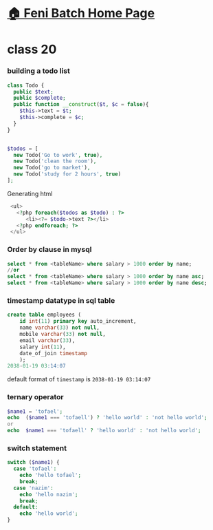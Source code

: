 # [:house: Feni Batch Home Page](http://poloey.github.io/feni)
# class 20 

### building a todo list
~~~php
class Todo {
  public $text;
  public $complete;
  public function __construct($t, $c = false){
    $this->text = $t;
    $this->complete = $c;
  }
}


$todos = [
  new Todo('Go to work', true),
  new Todo('clean the room'),
  new Todo('go to market'),
  new Todo('study for 2 hours', true)
];
~~~

Generating html 

~~~php
 <ul>
   <?php foreach($todos as $todo) : ?>
      <li><?= $todo->text ?></li>
   <?php endforeach; ?>
 </ul>
~~~

### Order by clause in mysql
~~~sql
select * from <tableName> where salary > 1000 order by name;
//or
select * from <tableName> where salary > 1000 order by name asc;
select * from <tableName> where salary > 1000 order by name desc;
~~~

### timestamp datatype in sql table
~~~sql
create table employees (
    id int(11) primary key auto_increment,
    name varchar(33) not null,
    mobile varchar(33) not null,
    email varchar(33),
    salary int(11),
    date_of_join timestamp
    );
2038-01-19 03:14:07
~~~
default format of `timestamp` is `2038-01-19 03:14:07`

### ternary operator 
~~~php
$name1 = 'tofael';
echo  ($name1 === 'tofaell') ? 'hello world' : 'not hello world';
or 
echo  $name1 === 'tofaell' ? 'hello world' : 'not hello world';
~~~

### switch statement
~~~php
switch ($name1) {
  case 'tofael': 
    echo 'hello tofael';
    break;
  case 'nazim':
    echo 'hello nazim';
    break;
  default:
    echo 'hello world';
}
~~~
